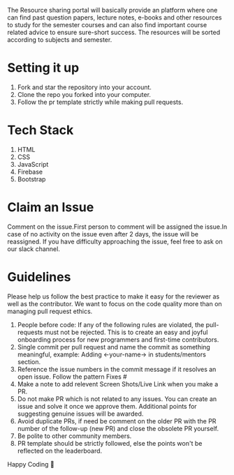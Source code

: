 The Resource sharing portal will basically provide an platform where one can find past question papers, lecture notes, e-books
and other resources to study for the semester courses and can also find important course related advice to ensure sure-short success.
The resources will be sorted according to subjects and semester. 


# Setting it up

1. Fork and star the repository into your account.
2. Clone the repo you forked into your computer.
3. Follow the pr template strictly while making pull requests.

# Tech Stack

1. HTML
2. CSS
3. JavaScript
4. Firebase
5. Bootstrap


# Claim an Issue
Comment on the issue.First person to comment will be assigned the issue.In case of no activity on the issue even after 2 days, the
issue will be reassigned. If you have difficulty approaching the issue, feel
free to ask on our slack channel.

# Guidelines
Please help us follow the best practice to make it easy for the reviewer as well
as the contributor. We want to focus on the code quality more than on managing
pull request ethics.
1. People before code: If any of the following rules are violated, the
   pull-requests must not be rejected. This is to create an easy and joyful
   onboarding process for new programmers and first-time contributors.
2. Single commit per pull request and name the commit as something meaningful,
   example: Adding <-your-name-> in students/mentors section.
3. Reference the issue numbers in the commit message if it resolves an open
   issue. Follow the pattern Fixes #
4. Make a note to add relevent Screen Shots/Live Link when you make a PR.
6. Do not make PR which is not related to any issues. You can create an issue
   and solve it once we approve them. Additional points for suggesting genuine issues will be awarded.
7. Avoid duplicate PRs, if need be comment on the older PR with the PR number of
   the follow-up (new PR) and close the obsolete PR yourself.
8. Be polite to other community members.
9. PR template should be strictly followed, else the points won't be reflected
   on the leaderboard.

Happy Coding 🤟
